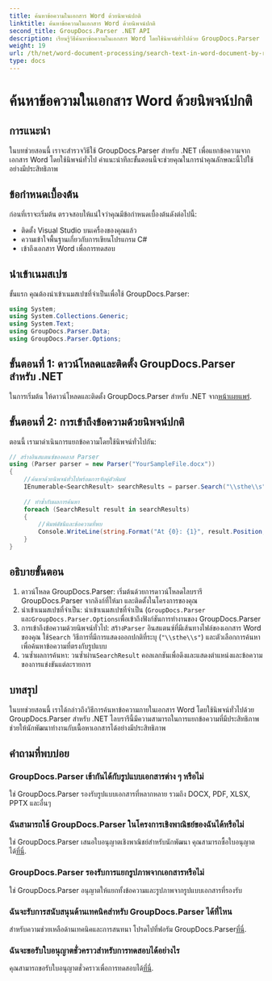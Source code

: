 ```yaml
---
title: ค้นหาข้อความในเอกสาร Word ด้วยนิพจน์ปกติ
linktitle: ค้นหาข้อความในเอกสาร Word ด้วยนิพจน์ปกติ
second_title: GroupDocs.Parser .NET API
description: เรียนรู้วิธีค้นหาข้อความในเอกสาร Word โดยใช้นิพจน์ทั่วไปด้วย GroupDocs.Parser for .NET แยกเนื้อหาเฉพาะได้อย่างมีประสิทธิภาพ
weight: 19
url: /th/net/word-document-processing/search-text-in-word-document-by-regular-expression/
type: docs
---
```

# ค้นหาข้อความในเอกสาร Word ด้วยนิพจน์ปกติ

## การแนะนำ
ในบทช่วยสอนนี้ เราจะสำรวจวิธีใช้ GroupDocs.Parser สำหรับ .NET เพื่อแยกข้อความจากเอกสาร Word โดยใช้นิพจน์ทั่วไป คำแนะนำทีละขั้นตอนนี้จะช่วยคุณในการนำคุณลักษณะนี้ไปใช้อย่างมีประสิทธิภาพ
## ข้อกำหนดเบื้องต้น
ก่อนที่เราจะเริ่มต้น ตรวจสอบให้แน่ใจว่าคุณมีข้อกำหนดเบื้องต้นดังต่อไปนี้:
- ติดตั้ง Visual Studio บนเครื่องของคุณแล้ว
- ความเข้าใจพื้นฐานเกี่ยวกับการเขียนโปรแกรม C#
- เข้าถึงเอกสาร Word เพื่อการทดสอบ

## นำเข้าเนมสเปซ
ขั้นแรก คุณต้องนำเข้าเนมสเปซที่จำเป็นเพื่อใช้ GroupDocs.Parser:
```csharp
using System;
using System.Collections.Generic;
using System.Text;
using GroupDocs.Parser.Data;
using GroupDocs.Parser.Options;
```
## ขั้นตอนที่ 1: ดาวน์โหลดและติดตั้ง GroupDocs.Parser สำหรับ .NET
 ในการเริ่มต้น ให้ดาวน์โหลดและติดตั้ง GroupDocs.Parser สำหรับ .NET จาก[หน้าเผยแพร่](https://releases.groupdocs.com/parser/net/).
## ขั้นตอนที่ 2: การเข้าถึงข้อความด้วยนิพจน์ปกติ
ตอนนี้ เรามาดำเนินการแยกข้อความโดยใช้นิพจน์ทั่วไปกัน:
```csharp
// สร้างอินสแตนซ์ของคลาส Parser
using (Parser parser = new Parser("YourSampleFile.docx"))
{
    //ค้นหาด้วยนิพจน์ทั่วไปพร้อมการจับคู่ตัวพิมพ์
    IEnumerable<SearchResult> searchResults = parser.Search("\\sthe\\s", new SearchOptions(true, false, true));
    
    // ทำซ้ำกับผลการค้นหา
    foreach (SearchResult result in searchResults)
    {
        //พิมพ์ดัชนีและข้อความที่พบ
        Console.WriteLine(string.Format("At {0}: {1}", result.Position, result.Text));
    }
}
```
## อธิบายขั้นตอน
1. ดาวน์โหลด GroupDocs.Parser: เริ่มต้นด้วยการดาวน์โหลดไลบรารี GroupDocs.Parser จากลิงก์ที่ให้มา และติดตั้งในโครงการของคุณ
2. นำเข้าเนมสเปซที่จำเป็น: นำเข้าเนมสเปซที่จำเป็น (`GroupDocs.Parser` และ`GroupDocs.Parser.Options`เพื่อเข้าถึงฟังก์ชันการทำงานของ GroupDocs.Parser
3.  การเข้าถึงข้อความด้วยนิพจน์ทั่วไป: สร้าง`Parser` อินสแตนซ์ที่มีเส้นทางไฟล์ของเอกสาร Word ของคุณ ใช้`Search` วิธีการที่มีการแสดงออกปกติที่ระบุ (`"\\sthe\\s"`) และตัวเลือกการค้นหาเพื่อค้นหาข้อความที่ตรงกับรูปแบบ
4.  วนซ้ำผลการค้นหา: วนซ้ำผ่าน`SearchResult` คอลเลกชันเพื่อดึงและแสดงตำแหน่งและข้อความของการแข่งขันแต่ละรายการ

## บทสรุป
ในบทช่วยสอนนี้ เราได้กล่าวถึงวิธีการค้นหาข้อความภายในเอกสาร Word โดยใช้นิพจน์ทั่วไปด้วย GroupDocs.Parser สำหรับ .NET ไลบรารีนี้มีความสามารถในการแยกข้อความที่มีประสิทธิภาพ ช่วยให้นักพัฒนาทำงานกับเนื้อหาเอกสารได้อย่างมีประสิทธิภาพ

## คำถามที่พบบ่อย
### GroupDocs.Parser เข้ากันได้กับรูปแบบเอกสารต่าง ๆ หรือไม่
ใช่ GroupDocs.Parser รองรับรูปแบบเอกสารที่หลากหลาย รวมถึง DOCX, PDF, XLSX, PPTX และอื่นๆ
### ฉันสามารถใช้ GroupDocs.Parser ในโครงการเชิงพาณิชย์ของฉันได้หรือไม่
 ใช่ GroupDocs.Parser เสนอใบอนุญาตเชิงพาณิชย์สำหรับนักพัฒนา คุณสามารถซื้อใบอนุญาตได้[ที่นี่](https://purchase.groupdocs.com/buy).
### GroupDocs.Parser รองรับการแยกรูปภาพจากเอกสารหรือไม่
ใช่ GroupDocs.Parser อนุญาตให้แยกทั้งข้อความและรูปภาพจากรูปแบบเอกสารที่รองรับ
### ฉันจะรับการสนับสนุนด้านเทคนิคสำหรับ GroupDocs.Parser ได้ที่ไหน
 สำหรับความช่วยเหลือด้านเทคนิคและการสนทนา โปรดไปที่ฟอรัม GroupDocs.Parser[ที่นี่](https://forum.groupdocs.com/c/parser/17).
### ฉันจะขอรับใบอนุญาตชั่วคราวสำหรับการทดสอบได้อย่างไร
 คุณสามารถขอรับใบอนุญาตชั่วคราวเพื่อการทดสอบได้[ที่นี่](https://purchase.groupdocs.com/temporary-license/).